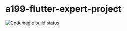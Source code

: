 # a199-flutter-expert-project

[![Codemagic build status](https://api.codemagic.io/apps/633d6a43720e3c1a8d9bf79b/633d6a43720e3c1a8d9bf79a/status_badge.svg)](https://codemagic.io/apps/633d6a43720e3c1a8d9bf79b/633d6a43720e3c1a8d9bf79a/latest_build)
